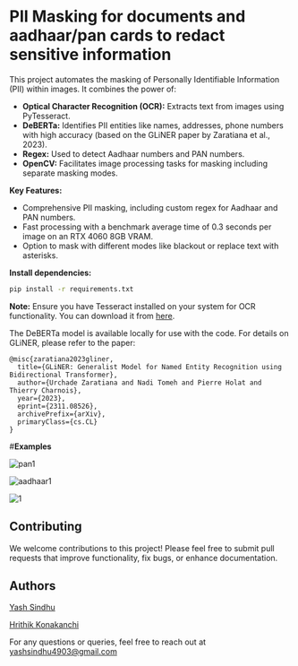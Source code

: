 # **PII Masking for documents and aadhaar/pan cards to redact sensitive information**


This project automates the masking of Personally Identifiable Information (PII) within images. It combines the power of:

* **Optical Character Recognition (OCR):** Extracts text from images using PyTesseract.
* **DeBERTa:** Identifies PII entities like names, addresses, phone numbers with high accuracy (based on the GLiNER paper by Zaratiana et al., 2023).
* **Regex:** Used to detect Aadhaar numbers and PAN numbers.
* **OpenCV:** Facilitates image processing tasks for masking including separate masking modes.

**Key Features:**

* Comprehensive PII masking, including custom regex for Aadhaar and PAN numbers.
* Fast processing with a benchmark average time of 0.3 seconds per image on an RTX 4060 8GB VRAM.
* Option to mask with different modes like blackout or replace text with asterisks.


**Install dependencies:**

   ```bash
   pip install -r requirements.txt
   ```

   **Note:** Ensure you have Tesseract installed on your system for OCR functionality. You can download it from [here](https://github.com/tesseract-ocr/tesseract).



The DeBERTa model is available locally for use with the code. For details on GLiNER, please refer to the paper:

```
@misc{zaratiana2023gliner,
  title={GLiNER: Generalist Model for Named Entity Recognition using Bidirectional Transformer},
  author={Urchade Zaratiana and Nadi Tomeh and Pierre Holat and Thierry Charnois},
  year={2023},
  eprint={2311.08526},
  archivePrefix={arXiv},
  primaryClass={cs.CL}
}
```
#**Examples**

![pan1](https://github.com/user-attachments/assets/23e3481c-20de-46f5-a897-ffc1b8feb5e4)

![aadhaar1](https://github.com/user-attachments/assets/55faaf0e-3ca3-4214-bff4-3d8b5f8b6a23)

![1](https://github.com/user-attachments/assets/8b8474ff-0547-450e-8328-6b1f791e2eee)



## Contributing

We welcome contributions to this project! Please feel free to submit pull requests that improve functionality, fix bugs, or enhance documentation.

## Authors

[Yash Sindhu](https://github.com/yashsindhu04)

[Hrithik Konakanchi](https://github.com/COCO-1212)

For any questions or queries, feel free to reach out at yashsindhu4903@gmail.com
